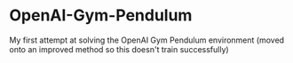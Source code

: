 # OpenAI-Gym-Pendulum
My first attempt at solving the OpenAI Gym Pendulum environment (moved onto an improved method so this doesn't train successfully)

